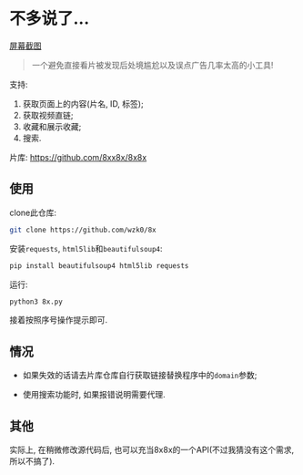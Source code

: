 # 不多说了...

[屏幕截图](https://github.com/wzk0/photo/blob/main/Screenshot_20230319_145932_com.termux_edit_27598273968704.jpg?raw=true)

> 一个避免直接看片被发现后处境尴尬以及误点广告几率太高的小工具!

支持:

1. 获取页面上的内容(片名, ID, 标签);
2. 获取视频直链;
3. 收藏和展示收藏;
4. 搜索.

片库: https://github.com/8xx8x/8x8x

## 使用

clone此仓库:

```sh
git clone https://github.com/wzk0/8x
```

安装`requests`, `html5lib`和`beautifulsoup4`:

```sh
pip install beautifulsoup4 html5lib requests
```

运行:

```sh
python3 8x.py
```

接着按照序号操作提示即可.

## 情况

* 如果失效的话请去片库仓库自行获取链接替换程序中的`domain`参数;

* 使用搜索功能时, 如果报错说明需要代理.

## 其他

实际上, 在稍微修改源代码后, 也可以充当8x8x的一个API(不过我猜没有这个需求, 所以不搞了).
